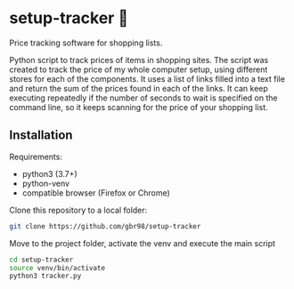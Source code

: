 # setup-tracker 💸
Price tracking software for shopping lists.

Python script to track prices of items in shopping sites. The script was created to track the price of my whole computer setup, using different stores for each of the components. It uses a list of links filled into a text file and return the sum of the prices found in each of the links. It can keep executing repeatedly if the number of seconds to wait is specified on the command line, so it keeps scanning for the price of your shopping list.

## Installation
Requirements:
- python3 (3.7+)
- python-venv
- compatible browser (Firefox or Chrome)

Clone this repository to a local folder:
```bash
git clone https://github.com/gbr98/setup-tracker
```
Move to the project folder, activate the venv and execute the main script
```bash
cd setup-tracker
source venv/bin/activate
python3 tracker.py
```
